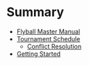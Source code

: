 # Summary

* [Flyball Master Manual](README.md)
* [Tournament Schedule](tournament_schedule.md)
   * [Conflict Resolution](conflict_resolution.md)
* [Getting Started](getting_started.md)

